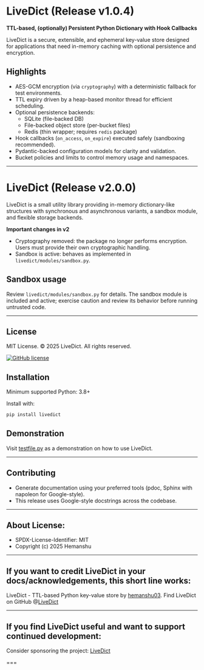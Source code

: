 # LiveDict (Release v1.0.4)

**TTL-based, (optionally) Persistent Python Dictionary with Hook Callbacks**

LiveDict is a secure, extensible, and ephemeral key-value store designed for applications that need in-memory caching with optional persistence and encryption.

## Highlights
* AES-GCM encryption (via `cryptography`) with a deterministic fallback for test environments.
* TTL expiry driven by a heap-based monitor thread for efficient scheduling.
* Optional persistence backends:
  - SQLite (file-backed DB)
  - File-backed object store (per-bucket files)
  - Redis (thin wrapper; requires `redis` package)
* Hook callbacks (`on_access`, `on_expire`) executed safely (sandboxing recommended).
* Pydantic-backed configuration models for clarity and validation.
* Bucket policies and limits to control memory usage and namespaces.

---

# LiveDict (Release v2.0.0)

LiveDict is a small utility library providing in-memory dictionary-like structures with
synchronous and asynchronous variants, a sandbox module, and flexible storage backends.

**Important changes in v2**
- Cryptography removed: the package no longer performs encryption. Users must provide their own cryptographic handling.
- Sandbox is active: behaves as implemented in `livedict/modules/sandbox.py`.

## Sandbox usage

Review `livedict/modules/sandbox.py` for details. The sandbox module is included and active;
exercise caution and review its behavior before running untrusted code.

---

## License
MIT License. © 2025 LiveDict. All rights reserved.

[![GitHub license](https://img.shields.io/badge/license-MIT-blue.svg)](https://github.com/hemanshu03/LiveDict/blob/main/LICENSE)

## Installation

Minimum supported Python: 3.8+

Install with:
```bash
pip install livedict
```

## Demonstration

Visit [testfile.py](https://github.com/hemanshu03/LiveDict/blob/main/testfile.py) as a demonstration on how to use LiveDict.

---

## Contributing

- Generate documentation using your preferred tools (pdoc, Sphinx with napoleon for Google-style).
- This release uses Google-style docstrings across the codebase.

---

## About License:
  - SPDX-License-Identifier: MIT
  - Copyright (c) 2025 Hemanshu

---

## If you want to credit LiveDict in your docs/acknowledgements, this short line works:
LiveDict - TTL-based Python key-value store by [hemanshu03](https://github.com/hemanshu03). Find LiveDict on GitHub @[LiveDict](https://github.com/hemanshu03/LiveDict)

---

## If you find LiveDict useful and want to support continued development:
Consider sponsoring the project: [LiveDict](https://github.com/hemanshu03/LiveDict)

===

